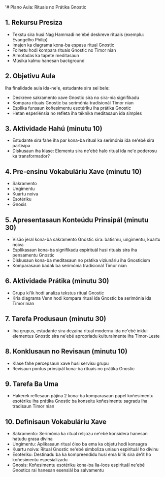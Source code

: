 '# Plano Aula: Rituais no Prátika Gnostic

## 1. Rekursu Presiza

- Tekstu sira husi Nag Hammadi ne'ebé deskreve rituais (exemplu: Evangelho Philip)
- Imajen ka diagrama kona-ba espasu ritual Gnostic
- Folhetu hodi kompara rituais Gnostic no Timor nian
- Almofadas ka tapete meditasaun
- Músika kalmu hanesan background

## 2. Objetivu Aula

Iha finalidade aula ida-ne'e, estudante sira sei bele:
- Deskreve sakramento xave Gnostic sira no sira-nia signifikadu
- Kompara rituais Gnostic ba serimónia tradisionál Timor nian
- Esplika funsaun koñesimentu esotériku iha prátika Gnostic
- Hetan esperiénsia no refleta iha téknika meditasaun ida simples

## 3. Aktividade Hahú (minutu 10)

- Estudante sira fahe iha par kona-ba ritual ka serimónia ida ne'ebé sira partisipa
- Diskusaun iha klase: Elementu sira ne'ebé halo ritual ida ne'e poderosu ka transformador?

## 4. Pre-ensinu Vokabuláriu Xave (minutu 10)

- Sakramento
- Ungimentu
- Kuartu noiva
- Esotériku
- Gnosis

## 5. Apresentasaun Konteúdu Prinsipál (minutu 30)

- Visão jeral kona-ba sakramento Gnostic sira: batismu, ungimentu, kuartu noiva
- Esplikasaun kona-ba signifikadu espirituál husi rituais sira iha pensamentu Gnostic
- Diskusaun kona-ba meditasaun no prátika viziunáriu iha Gnosticism
- Komparasaun badak ba serimónia tradisionál Timor nian

## 6. Aktividade Prátika (minutu 30)

- Grupu ki'ik hodi analiza tekstus ritual Gnostic
- Kria diagrama Venn hodi kompara ritual ida Gnostic ba serimónia ida Timor nian

## 7. Tarefa Produsaun (minutu 30)

- Iha grupus, estudante sira dezaina ritual modernu ida ne'ebé inklui elementus Gnostic sira ne'ebé apropriadu kulturalmente iha Timor-Leste

## 8. Konklusaun no Revisaun (minutu 10)

- Klase fahe percepsaun xave husi servisu grupu
- Revisaun pontus prinsipál kona-ba rituais no prátika Gnostic

## 9. Tarefa Ba Uma

- Hakerek reflesaun pájina 2 kona-ba komparasaun papel koñesimentu esotériku iha prátika Gnostic ba konseitu koñesimentu sagradu iha tradisaun Timor nian

## 10. Definisaun Vokabuláriu Xave

- Sakramento: Serimónia ka ritual relijozu ne'ebé konsidera hanesan hatudu grasa divina
- Ungimentu: Aplikasaun ritual óleo ba ema ka objetu hodi konsagra
- Kuartu noiva: Ritual Gnostic ne'ebé simboliza uniaun espirituál ho divinu
- Esotériku: Destinadu ba ka kompreendidu husi ema ki'ik sira de'it ho koñesimentu espesializadu
- Gnosis: Koñesimentu esotériku kona-ba lia-loos espirituál ne'ebé Gnostics rai hanesan esensiál ba salvamentu